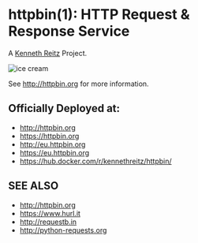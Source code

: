 # httpbin(1): HTTP Request & Response Service


A [Kenneth Reitz](http://kennethreitz.org/) Project.

![ice cream](http://farm1.staticflickr.com/572/32514669683_4daf2ab7bc_k_d.jpg)

See http://httpbin.org for more information.

## Officially Deployed at:

- http://httpbin.org
- https://httpbin.org
- http://eu.httpbin.org
- https://eu.httpbin.org
- https://hub.docker.com/r/kennethreitz/httpbin/


## SEE ALSO

- http://httpbin.org
- https://www.hurl.it
- http://requestb.in
- http://python-requests.org

